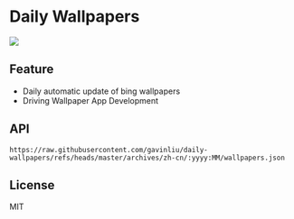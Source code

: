 # Daily Wallpapers
  
![](https://www.bing.com/th?id=OHR.CuteChameleon_ZH-CN5029981236_UHD.jpg)

## Feature

- Daily automatic update of bing wallpapers
- Driving Wallpaper App Development

## API

```
https://raw.githubusercontent.com/gavinliu/daily-wallpapers/refs/heads/master/archives/zh-cn/:yyyy:MM/wallpapers.json
```

## License

MIT
  